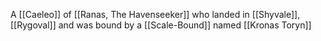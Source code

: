 A [[Caeleo]] of [[Ranas, The Havenseeker]] who landed in [[Shyvale]], [[Rygoval]] and was bound by a [[Scale-Bound]] named [[Kronas Toryn]]